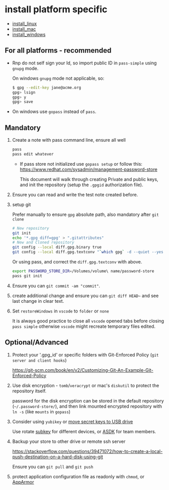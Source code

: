 # install platform specific

* [install_linux](install_linux.md)
* [install_mac](install_mac.md)
* [install_windows](install_windows.md)

## For all platforms - recommended

* Rnp do not self sign your Id, so import public ID in `pass-simple` using `gnupg` mode.

  On windows `gnupg` mode not applicable, so:

  ```bash
  $ gpg --edit-key jane@acme.org
  gpg> lsign
  gpg> y
  gpg> save
  ```

* On windows use `gopass` instead of `pass`.
## Mandatory

1. Create a note with pass command line, ensure all well

    ```bash
    pass
    pass edit whatever
    ```

    * If pass store not initialized use `gopass setup` or follow this:
    <https://www.redhat.com/sysadmin/management-password-store>

      This document will walk through creating Private and public keys, and init the repository (setup the `.gpgid` authorization file).

2. Ensure you can read and write the test note created before.

3. setup git

    Prefer manually to ensure `gpg` absolute path, also mandatory after `git clone`

    ```bash
    # New repository
    git init  
    echo '*.gpg diff=gpg' > ".gitattributes"
    # New and Cloned repository
    git config --local diff.gpg.binary true
    git config --local diff.gpg.textconv "`which gpg` -d --quiet --yes --compress-algo=none --no-encrypt-to"
    ```
    Or using pass, and correct the `diff.gpg.textconv` with above.

    ```bash
    export PASSWORD_STORE_DIR=/Volumes/volume\ name/password-store
    pass git init
    ```

4. Ensure you can `git commit -am "commit"`.

5. create additional change and ensure you can `git diff HEAD~` and see last change in clear text.

6. Set `restoreWindows` in `vscode` to `folder` or `none`

    It is always good practice to close all `vscode` opened tabs before closing `pass simple`
    otherwise `vscode` might recreate temporary files edited.

## Optional/Advanced

1. Protect your '.gpg_id' or specific folders with Git-Enforced Policy (`git server and client hooks`)

    <https://git-scm.com/book/en/v2/Customizing-Git-An-Example-Git-Enforced-Policy>

1. Use disk encryption - `tomb`/`veracrypt` or mac's `diskutil` to protect the repository itself.
    
    password for the disk encryption can be stored in the default repository (`~/.password-store/`), and then link mounted encrypted repository with `ln -s` (like `mounts` in `gopass`)

1. Consider using `yubikey` or [move secret keys to USB drive](https://gpgtools.tenderapp.com/kb/gpg-keychain-faq/how-to-move-secret-keys-to-usb-drive) 

    Use rotate [subkey](https://help.ubuntu.com/community/GnuPrivacyGuardHowto) for different devices, 
    or [ASDK](https://www.gnupg.org/blog/20230321-adsk.html) for team members.

1. Backup your store to other drive or remote ssh server

    <https://stackoverflow.com/questions/39471072/how-to-create-a-local-push-destination-on-a-hard-disk-using-git>

    Ensure you can `git pull` and `git push`    

1. protect application configuration file as readonly with `chmod`, or 
[AppArmor](https://ubuntu.com/server/docs/security-apparmor)